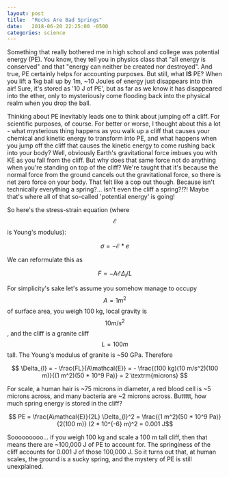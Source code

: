 ```yaml
---
layout: post
title:  "Rocks Are Bad Springs"
date:   2018-06-20 22:25:00 -0500
categories: science
---
```


Something that really bothered me in high school and college was potential energy (PE). You know, they tell you in physics class that "all energy is conserved" and that "energy can neither be created nor destroyed". And true, PE certainly helps for accounting purposes. But still, what **IS** PE? When you lift a 1kg ball up by 1m, ~10 Joules of energy just disappears into thin air! Sure, it's stored as '10 J of PE', but as far as we know it has disappeared into the ether, only to mysteriously come flooding back into the physical realm when you drop the ball.

Thinking about PE inevitably leads one to think about jumping off a cliff. For scientific purposes, of course. For better or worse, I thought about this a lot - what mysterious thing happens as you walk up a cliff that causes your chemical and kinetic energy to transform into PE, and what happens when you jump off the cliff that causes the kinetic energy to come rushing back into your body? Well, obviously Earth's gravitational force imbues you with KE as you fall from the cliff. But why does that same force not do anything when you're standing on top of the cliff? We're taught that it's because the normal force from the ground cancels out the gravitational force, so there is net zero force on your body. That felt like a cop out though. Because isn't technically everything a spring?... isn't even the cliff a spring?!?! Maybe that's where all of that so-called 'potential energy' is going!

So here's the stress-strain equation (where $$\mathcal{E}$$ is Young's modulus):

$$ \sigma = - \mathcal{E} * e $$

We can reformulate this as

$$ F = - A\mathcal{E}\Delta_{l}/L $$

For simplicity's sake let's assume you somehow manage to occupy $$A = 1 m^2$$ of surface area, you weigh 100 kg, local gravity is $$10 m/s^2$$, and the cliff is a granite cliff $$ L = 100 m $$ tall. The Young's modulus of granite is ~50 GPa. Therefore

$$ \Delta_{l} = - \frac{FL}{A\mathcal{E}} = - \frac{(100 kg)(10 m/s^2)(100 m)}{(1 m^2)(50 * 10^9 Pa)} = 2 \textrm{microns} $$

For scale, a human hair is ~75 microns in diameter, a red blood cell is ~5 microns across, and many bacteria are ~2 microns across. Buttttt, how much spring energy is stored in the cliff?

$$ PE = \frac{A\mathcal{E}}{2L} \Delta_{l}^2 = \frac{(1 m^2)(50 * 10^9 Pa)}{2(100 m)} (2 * 10^{-6} m)^2 = 0.001 J$$

Sooooooooo... if you weigh 100 kg and scale a 100 m tall cliff, then that means there are ~100,000 J of PE to account for. The springiness of the cliff accounts for 0.001 J of those 100,000 J. So it turns out that, at human scales, the ground is a sucky spring, and the mystery of PE is still unexplained.